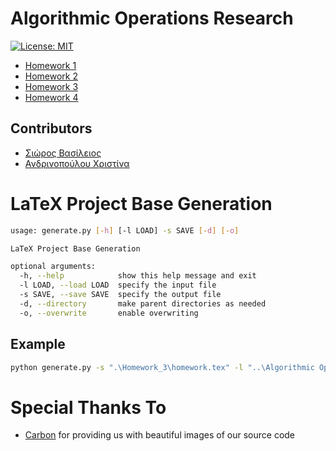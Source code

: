 
# Algorithmic Operations Research

[![License: MIT](https://img.shields.io/badge/License-MIT-yellow.svg)](https://opensource.org/licenses/MIT)

* [Homework 1](Homework_1/homework.pdf)
* [Homework 2](Homework_2/homework.pdf)
* [Homework 3](Homework_3/homework.pdf)
* [Homework 4](Homework_4/homework.pdf)

## Contributors

* [Σιώρος Βασίλειος](https://github.com/billsioros)
* [Ανδρινοπούλου Χριστίνα](https://github.com/ChristinaAndrinopoyloy)

# LaTeX Project Base Generation

```bash
usage: generate.py [-h] [-l LOAD] -s SAVE [-d] [-o]

LaTeX Project Base Generation

optional arguments:
  -h, --help            show this help message and exit
  -l LOAD, --load LOAD  specify the input file
  -s SAVE, --save SAVE  specify the output file
  -d, --directory       make parent directories as needed
  -o, --overwrite       enable overwriting
```

## Example

```bash
python generate.py -s ".\Homework_3\homework.tex" -l "..\Algorithmic Operation Research_hw_3.pdf" -d -o
```

# Special Thanks To

* [Carbon](https://carbon.now.sh/) for providing us with beautiful images of our source code

